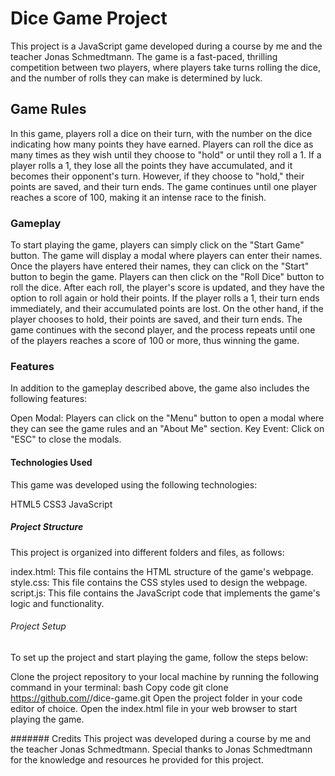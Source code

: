 # Dice Game Project
This project is a JavaScript game developed during a course by me and the teacher Jonas Schmedtmann. The game is a fast-paced, thrilling competition between two players, where players take turns rolling the dice, and the number of rolls they can make is determined by luck.

## Game Rules
In this game, players roll a dice on their turn, with the number on the dice indicating how many points they have earned. Players can roll the dice as many times as they wish until they choose to "hold" or until they roll a 1. If a player rolls a 1, they lose all the points they have accumulated, and it becomes their opponent's turn. However, if they choose to "hold," their points are saved, and their turn ends. The game continues until one player reaches a score of 100, making it an intense race to the finish.

### Gameplay
To start playing the game, players can simply click on the "Start Game" button. The game will display a modal where players can enter their names. Once the players have entered their names, they can click on the "Start" button to begin the game. Players can then click on the "Roll Dice" button to roll the dice. After each roll, the player's score is updated, and they have the option to roll again or hold their points. If the player rolls a 1, their turn ends immediately, and their accumulated points are lost. On the other hand, if the player chooses to hold, their points are saved, and their turn ends. The game continues with the second player, and the process repeats until one of the players reaches a score of 100 or more, thus winning the game.

### Features
In addition to the gameplay described above, the game also includes the following features:

Open Modal: Players can click on the "Menu" button to open a modal where they can see the game rules and an "About Me" section.
Key Event: Click on "ESC" to close the modals.

#### Technologies Used
This game was developed using the following technologies:

HTML5
CSS3
JavaScript

##### Project Structure
This project is organized into different folders and files, as follows:

index.html: This file contains the HTML structure of the game's webpage.
style.css: This file contains the CSS styles used to design the webpage.
script.js: This file contains the JavaScript code that implements the game's logic and functionality.

###### Project Setup
To set up the project and start playing the game, follow the steps below:

Clone the project repository to your local machine by running the following command in your terminal:
bash
Copy code
git clone https://github.com/<your-github-username>/dice-game.git
Open the project folder in your code editor of choice.
Open the index.html file in your web browser to start playing the game.

####### Credits
This project was developed during a course by me and the teacher Jonas Schmedtmann. Special thanks to Jonas Schmedtmann for the knowledge and resources he provided for this project.
